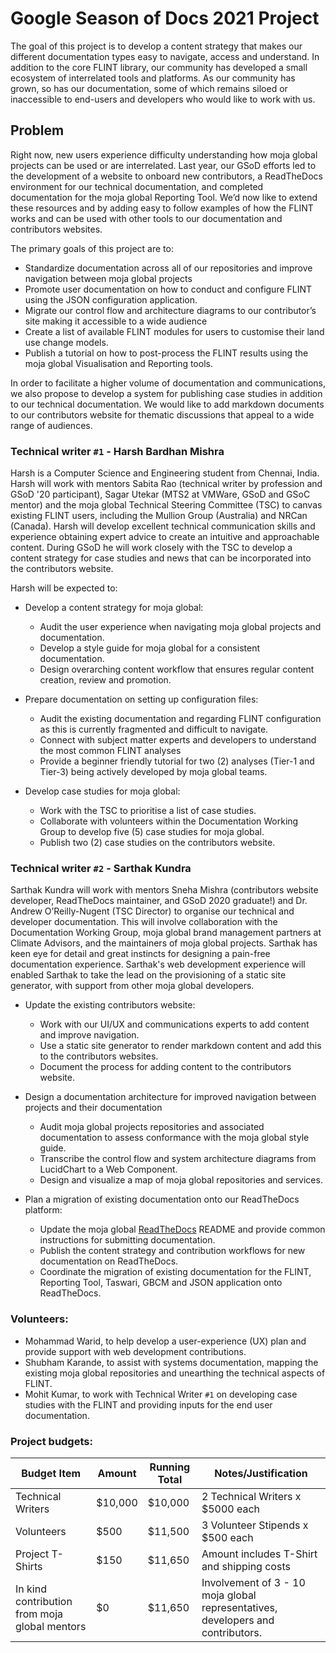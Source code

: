 # Google Season of Docs 2021 Project

The goal of this project is to develop a content strategy that makes our different documentation types easy to navigate, access and understand. In addition to the core FLINT library, our community has developed a small ecosystem of interrelated tools and platforms. As our community has grown, so has our documentation, some of which remains siloed or inaccessible to end-users and developers who would like to work with us.

## Problem

Right now, new users experience difficulty understanding how moja global projects can be used or are interrelated. Last year, our GSoD efforts led to the development of a website to onboard new contributors, a ReadTheDocs environment for our technical documentation, and completed documentation for the moja global Reporting Tool. We’d now like to extend these resources and by adding easy to follow examples of how the FLINT works and can be used with other tools to our documentation and contributors websites.

The primary goals of this project are to:

- Standardize documentation across all of our repositories and improve navigation between moja global projects
- Promote user documentation on how to conduct and configure FLINT using the JSON configuration application.
- Migrate our control flow and architecture diagrams to our contributor’s site making it accessible to a wide audience
- Create a list of available FLINT modules for users to customise their land use change models.
- Publish a tutorial on how to post-process the FLINT results using the moja global Visualisation and Reporting tools.

In order to facilitate a higher volume of documentation and communications, we also propose to develop a system for publishing case studies in addition to our technical documentation. We would like to add markdown documents to our contributors website for thematic discussions that appeal to a wide range of audiences.

### Technical writer `#1` - Harsh Bardhan Mishra

Harsh is a Computer Science and Engineering student from Chennai, India. Harsh will work with mentors Sabita Rao (technical writer by profession and GSoD '20 participant), Sagar Utekar (MTS2 at VMWare, GSoD and GSoC mentor) and the moja global Technical Steering Committee (TSC) to canvas existing FLINT users, including the Mullion Group (Australia) and NRCan (Canada). Harsh will develop excellent technical communication skills and experience obtaining expert advice to create an intuitive and approachable content. During GSoD he will work closely with the TSC to develop a content strategy for case studies and news that can be incorporated into the contributors website.

Harsh will be expected to:

-   Develop a content strategy for moja global:
	- Audit the user experience when navigating moja global projects and documentation.
	 - Develop a style guide for moja global for a consistent documentation.
	 - Design overarching content workflow that ensures regular content creation, review and promotion.

-   Prepare documentation on setting up configuration files:
	 - Audit the existing documentation and regarding FLINT configuration as this is currently fragmented and difficult to navigate.
	 - Connect with subject matter experts and developers to understand the most common FLINT analyses
	 - Provide a beginner friendly tutorial for two (2) analyses (Tier-1 and Tier-3) being actively developed by moja global teams.

-   Develop case studies for moja global:
	 - Work with the TSC to prioritise a list of case studies.
	 - Collaborate with volunteers within the Documentation Working Group to develop five (5) case studies for moja global.
	- Publish two (2) case studies on the contributors website.


### Technical writer `#2` - Sarthak Kundra

Sarthak Kundra will work with mentors Sneha Mishra (contributors website developer, ReadTheDocs maintainer, and GSoD 2020 graduate!) and Dr. Andrew O’Reilly-Nugent (TSC Director) to organise our technical and developer documentation. This will involve collaboration with the Documentation Working Group, moja global brand management partners at Climate Advisors, and the maintainers of moja global projects. Sarthak has keen eye for detail and great instincts for designing a pain-free documentation experience. Sarthak's web development experience will enabled Sarthak to take the lead on the provisioning of a static site generator, with support from other moja global developers.

-   Update the existing contributors website:
	- Work with our UI/UX and communications experts to add content and improve navigation.
	 - Use a static site generator to render markdown content and add this to the contributors websites.
	 - Document the process for adding content to the contributors website.

-   Design a documentation architecture for improved navigation between projects and their documentation
	 - Audit moja global projects repositories and associated documentation to assess conformance with the moja global style guide.
	 - Transcribe the control flow and system architecture diagrams from LucidChart to a Web Component.
	 - Design and visualize a map of moja global repositories and services.

-   Plan a migration of existing documentation onto our ReadTheDocs platform:
	 - Update the moja global [ReadTheDocs](https://github.com/moja-global/moja_global_docs) README and provide common instructions for submitting documentation.
	 - Publish the content strategy and contribution workflows for new documentation on ReadTheDocs.
	- Coordinate the migration of existing documentation for the FLINT, Reporting Tool, Taswari, GBCM and JSON application onto ReadTheDocs.

### Volunteers:

-   Mohammad Warid, to help develop a user-experience (UX) plan and provide support with web development contributions.
-   Shubham Karande, to assist with systems documentation, mapping the existing moja global repositories and unearthing the technical aspects of FLINT.
-   Mohit Kumar, to work with Technical Writer `#1` on developing case studies with the FLINT and providing inputs for the end user documentation.

### Project budgets:

|Budget Item                                  |Amount |Running Total|Notes/Justification                                                            |
|---------------------------------------------|-------|-------------|-------------------------------------------------------------------------------|
|Technical Writers                            |$10,000|$10,000      |2 Technical Writers x $5000 each                                               |
|Volunteers                                   |$500   |$11,500      |3 Volunteer Stipends x $500 each                                               |
|Project T-Shirts                             |$150   |$11,650      |Amount includes T-Shirt and shipping costs                                     |
|In kind contribution from moja global mentors|$0     |$11,650      |Involvement of 3 - 10 moja global representatives, developers and contributors.|